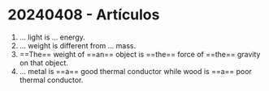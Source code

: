 # 20240408 - Artículos

1. ... light is ... energy.
2. ... weight is different from ... mass.
3. ==The== weight of ==an== object is ==the== force of ==the== gravity on that object.
4. ... metal is ==a== good thermal conductor while wood is ==a== poor thermal conductor.
